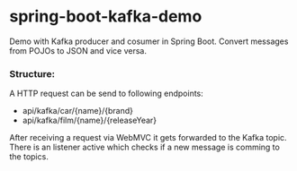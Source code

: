 # spring-boot-kafka-demo
 Demo with Kafka producer and cosumer in Spring Boot. Convert messages from POJOs to JSON and vice versa.
 
### Structure:

A HTTP request can be send to following endpoints:

- api/kafka/car/{name}/{brand}
- api/kafka/film/{name}/{releaseYear}

After receiving a request via WebMVC it gets forwarded to the Kafka topic.
There is an listener active which checks if a new message is comming to the topics.